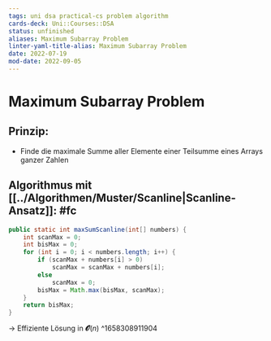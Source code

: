 ```yaml
---
tags: uni dsa practical-cs problem algorithm
cards-deck: Uni::Courses::DSA
status: unfinished
aliases: Maximum Subarray Problem
linter-yaml-title-alias: Maximum Subarray Problem
date: 2022-07-19
mod-date: 2022-09-05
---
```


# Maximum Subarray Problem

## Prinzip:
- Finde die maximale Summe aller Elemente einer Teilsumme eines Arrays ganzer Zahlen

## Algorithmus mit [[../Algorithmen/Muster/Scanline|Scanline-Ansatz]]: #fc
```java
public static int maxSumScanline(int[] numbers) {
	int scanMax = 0;
	int bisMax = 0;
	for (int i = 0; i < numbers.length; i++) {
		if (scanMax + numbers[i] > 0)
			scanMax = scanMax + numbers[i];
		else
			scanMax = 0;
		bisMax = Math.max(bisMax, scanMax);
	}
	return bisMax;
}
```
-> Effiziente Lösung in $\mathbfcal{O}(n)$
^1658308911904
